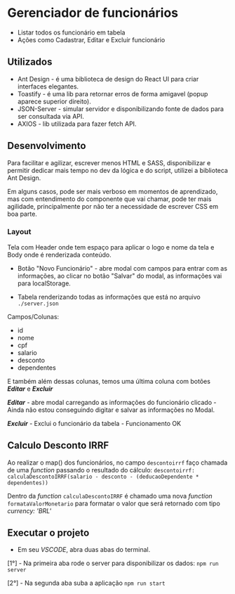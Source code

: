 # Gerenciador de funcionários

* Listar todos os funcionário em tabela
* Ações como Cadastrar, Editar e Excluir funcionário


## Utilizados

* Ant Design - é uma biblioteca de design do React UI para criar interfaces elegantes.
* Toastify - é uma lib para retornar erros de forma amigavel (popup aparece superior direito).
* JSON-Server - simular servidor e disponibilizando fonte de dados para ser consultada via API.
* AXIOS - lib utilizada para fazer fetch API.


## Desenvolvimento

Para facilitar e agilizar, escrever menos HTML e SASS, disponibilizar e permitir dedicar mais tempo no dev da lógica e do script, utilizei a biblioteca Ant Design.

Em alguns casos, pode ser mais verboso em momentos de aprendizado, mas com entendimento do componente que vai chamar, pode ter mais agilidade, principalmente por não ter a necessidade de escrever CSS em boa parte.

### Layout

Tela com Header onde tem espaço para aplicar o logo e nome da tela e Body onde é renderizada conteúdo.

* Botão "Novo Funcionário" - abre modal com campos para entrar com as informações, ao clicar no botão "Salvar" do modal, as informações vai para localStorage.

* Tabela renderizando todas as informações que está no arquivo `./server.json`

Campos/Colunas:
- id
- nome
- cpf
- salario
- desconto
- dependentes

E também além dessas colunas, temos uma última coluna com botões ***Editar*** e ***Excluir***

***Editar*** - abre modal carregando as informações do funcionário clicado - Ainda não estou conseguindo digitar e salvar as informações no Modal.

***Excluir*** - Exclui o funcionário da tabela - Funcionamento OK



## Calculo Desconto IRRF

Ao realizar o map() dos funcionários, no campo `descontoirrf` faço chamada de uma *function* passando o resultado do cálculo: `descontoirrf: calculaDescontoIRRF(salario - desconto - (deducaoDependente * dependentes))`

Dentro da *function* `calculaDescontoIRRF` é chamado uma nova *function* `formataValorMonetario` para formatar o valor que será retornado com tipo *currency: 'BRL'* 


## Executar o projeto

* Em seu *VSCODE*, abra duas abas do terminal.

[1°] - Na primeira aba rode o server para disponibilizar os dados: `npm run server`

[2°] - Na segunda aba suba a aplicação `npm run start`